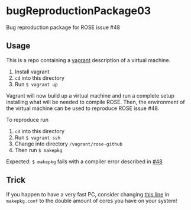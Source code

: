 # bugReproductionPackage03

Bug reproduction package for ROSE issue #48

## Usage

This is a repo containing a [vagrant](https://www.vagrantup.com/) description
of a virtual machine.

1. Install vagrant
1. `cd` into this directory
1. Run `$ vagrant up`

Vagrant will now build up a virtual machine and run a
complete setup installing what will be needed to compile
ROSE. Then, the environment of the virtual machine
can be used to reproduce ROSE issue #48.

To reproduce run

1. `cd` into this directory
1. Run `$ vagrant ssh`
1. Change into directory `/vagrant/rose-github`
1. Then run `$ makepkg`

Expected: `$ makepkg` fails with a compiler error described in [#48](https://github.com/rose-compiler/rose/issues/48)

## Trick

If you happen to have a very fast PC, consider changing
[this line](https://github.com/forflo/bugReproductionPackage03/blob/f6902b22e8ba47fd457bbedce1991d24f52bf3e9/makepkg.conf#L44)
in `makepkg.conf` to the double amount of cores you have on your system!
